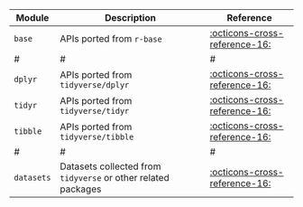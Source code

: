 
|Module|Description|Reference|
|-|-|-|
|`base`|APIs ported from `r-base`|[:octicons-cross-reference-16:][5]|
|#|#|#|
|`dplyr`|APIs ported from `tidyverse/dplyr`|[:octicons-cross-reference-16:][2]|
|`tidyr`|APIs ported from `tidyverse/tidyr`|[:octicons-cross-reference-16:][4]|
|`tibble`|APIs ported from `tidyverse/tibble`|[:octicons-cross-reference-16:][1]|
|#|#|#|
|`datasets`|Datasets collected from `tidyverse` or other related packages|[:octicons-cross-reference-16:][3]|

[1]: ../tibble
[2]: ../dplyr
[3]: ../datasets
[4]: ../tidyr
[5]: ../base
